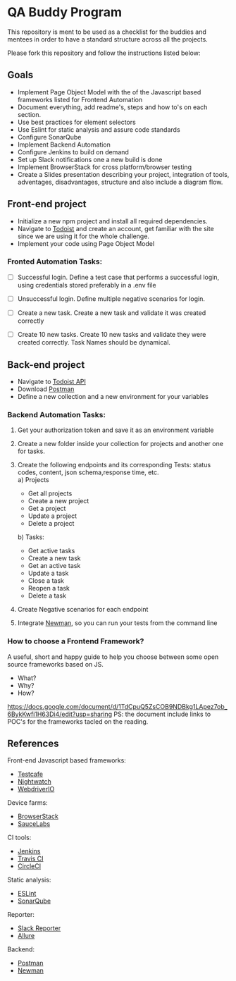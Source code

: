 # QA Buddy Program
This repository is ment to be used as a checklist for the buddies and mentees in order to have a standard structure across all the projects.

Please fork this repository and follow the instructions listed below:

## Goals
* Implement Page Object Model with the of the Javascript based frameworks listed for Frontend Automation
* Document everything, add readme's, steps and how to's on each section.
* Use best practices for element selectors
* Use Eslint for static analysis and assure code standards
* Configure SonarQube 
* Implement Backend Automation
* Configure Jenkins to build on demand
* Set up Slack notifications one a new build is done
* Implement BrowserStack for cross platform/browser testing
* Create a Slides presentation describing your project, integration of tools, adventages, disadvantages, structure and also include a diagram flow. 

## Front-end project
* Initialize a new npm project and install all required dependencies.
* Navigate to [Todoist](https://todoist.com/) and create an account, get familiar with the site since we are using it for the whole challenge.
* Implement your code using Page Object Model

### Fronted Automation Tasks:
- [ ] Successful login. Define a test case that performs a successful login, using credentials stored preferably in a .env file
- [ ] Unsuccessful login. Define multiple negative scenarios for login.
- [ ] Create a new task. Create a new task and validate it was created correctly
- [ ] Create 10 new tasks. Create 10 new tasks and validate they were created correctly. Task Names should be dynamical.


## Back-end project
* Navigate to [Todoist API](https://developer.todoist.com/rest/v1/)
* Download [Postman](https://www.getpostman.com/)
* Define a new collection and a new environment for your variables

### Backend Automation Tasks:
1. Get your authorization token and save it as an environment variable
2. Create a new folder inside your collection for projects and another one for tasks. 
3. Create the following endpoints and its corresponding Tests: status codes, content, json schema,response time, etc.    
  a) Projects
    * Get all projects
    * Create a new project
    * Get a project
    * Update a project
    * Delete a project

    b) Tasks:  
   * Get active tasks  
   * Create a new task  
   * Get an active task  
   * Update a task  
   * Close a task  
   * Reopen a task   
   * Delete a task
4. Create Negative scenarios for each endpoint
5. Integrate [Newman](https://www.npmjs.com/package/newman), so you can run your tests from the command line 

### How to choose a Frontend Framework?

  A useful, short and happy guide to help you choose between some open source frameworks based on JS.
   * What? 
   * Why?
   * How?

  https://docs.google.com/document/d/1TdCpuQ5ZsCOB9NDBkg1LApez7ob_6BykKwfi1H63Di4/edit?usp=sharing
  PS: the document include links to POC's for the frameworks tacled on the reading.


## References
Front-end Javascript based frameworks:
* [Testcafe](https://devexpress.github.io/testcafe/)
* [Nightwatch](https://nightwatchjs.org/api)
* [WebdriverIO](https://webdriver.io/)

Device farms:
* [BrowserStack](https://www.browserstack.com/)
* [SauceLabs](https://saucelabs.com/)

CI tools:
* [Jenkins](https://jenkins.io/)
* [Travis CI](https://travis-ci.org/)
* [CircleCI](https://circleci.com/)

Static analysis:
* [ESLint](https://eslint.org/)
* [SonarQube](https://www.sonarqube.org/)

Reporter:
* [Slack Reporter](https://kb.itglue.com/hc/en-us/articles/228469048-Setting-up-Slack-webhook-notifications)
* [Allure](http://allure.qatools.ru/)

Backend:
* [Postman](https://www.getpostman.com/)
* [Newman](https://www.npmjs.com/package/newman)
